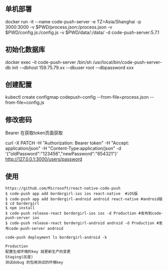 ## 单机部署

docker run -it --name code-push-server -e TZ=Asia/Shanghai -p 3000:3000 -v $PWD/process.json:/process.json -v $PWD/config.js:/config.js -v $PWD/data/:/data/ -d code-push-server:5.7.1 

## 初始化数据库

docker exec -it code-push-server /bin/sh
/usr/local/bin/code-push-server-db init --dbhost 159.75.79.xx --dbuser root --dbpassword  xxx

## 创建配置

kubectl create configmap codepush-config --from-file=process.json --from-file=config.js

## 修改密码
Bearer 在获取token页面获取

curl -X PATCH -H "Authorization: Bearer token" -H "Accept: application/json" -H "Content-Type:application/json" -d '{"oldPassword":"123456","newPassword":"654321"}' http://127.0.0.1:3000/users/password

## 使用
```
https://github.com/Microsoft/react-native-code-push
$ code-push app add bordergirl-ios ios react-native  #iOS版
$ code-push app add bordergirl-android android react-native #android版
$ cd bordergirl
$ npm install
$ code-push release-react bordergirl-ios ios -d Production #发布到code-push-server ios
$ code-push release-react bordergirl-android android -d Production #发布code-push-server android

code-push deployment ls bordergirl-android -k 

Production
配置生成环境的key 就更新生产的变更
Staging(灰度)
测试debug 的包用测试的环境key


```
